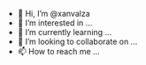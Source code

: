 - 👋 Hi, I’m @xanvalza
- 👀 I’m interested in ...
- 🌱 I’m currently learning ...
- 💞️ I’m looking to collaborate on ...
- 📫 How to reach me ...

<!---
xanvalza/xanvalza is a ✨ special ✨ repository because its `README.md` (this file) appears on your GitHub profile.
You can click the Preview link to take a look at your changes.
--->
